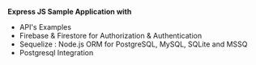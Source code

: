 
**Express JS Sample Application with**

 - API's Examples
 - Firebase & Firestore for Authorization & Authentication
 - Sequelize : Node.js ORM for PostgreSQL, MySQL, SQLite and MSSQ
 - Postgresql Integration
